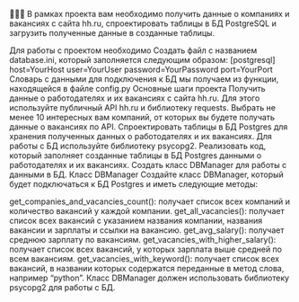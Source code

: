 🧑🏻‍💻 В рамках проекта вам необходимо получить данные о компаниях и вакансиях с сайта hh.ru, спроектировать таблицы в БД PostgreSQL и загрузить полученные данные в созданные таблицы.

Для работы с проектом необходимо
Создать файл с названием database.ini, который заполняется следующим образом: [postgresql] host=YourHost user=YourUser password=YourPassword port=YourPort
Словарь с данными для подключения к БД мы получаем из функции, находящейся в файле config.py
Основные шаги проекта
Получить данные о работодателях и их вакансиях с сайта hh.ru. Для этого используйте публичный API hh.ru и библиотеку requests.
Выбрать не менее 10 интересных вам компаний, от которых вы будете получать данные о вакансиях по API.
Спроектировать таблицы в БД Postgres для хранения полученных данных о работодателях и их вакансиях. Для работы с БД используйте библиотеку psycopg2.
Реализовать код, который заполняет созданные таблицы в БД Postgres данными о работодателях и их вакансиях.
Создать класс DBManager для работы с данными в БД.
Класс DBManager
Создайте класс DBManager, который будет подключаться к БД Postgres и иметь следующие методы:

get_companies_and_vacancies_count(): получает список всех компаний и количество вакансий у каждой компании.
get_all_vacancies(): получает список всех вакансий с указанием названия компании, названия вакансии и зарплаты и ссылки на вакансию.
get_avg_salary(): получает среднюю зарплату по вакансиям.
get_vacancies_with_higher_salary(): получает список всех вакансий, у которых зарплата выше средней по всем вакансиям.
get_vacancies_with_keyword(): получает список всех вакансий, в названии которых содержатся переданные в метод слова, например “python”.
Класс DBManager должен использовать библиотеку psycopg2 для работы с БД.